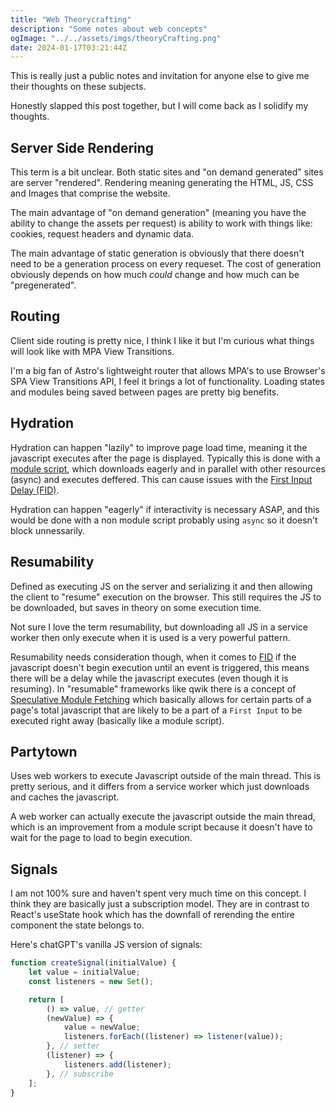 ```yaml
---
title: "Web Theorycrafting"
description: "Some notes about web concepts"
ogImage: "../../assets/imgs/theoryCrafting.png"
date: 2024-01-17T03:21:44Z
---
```


This is really just a public notes and invitation for anyone else to give me their thoughts on these subjects.

Honestly slapped this post together, but I will come back as I solidify my thoughts.

## Server Side Rendering

This term is a bit unclear. Both static sites and "on demand generated" sites are server "rendered". Rendering meaning generating the HTML, JS, CSS and Images that comprise the website.

The main advantage of "on demand generation" (meaning you have the ability to change the assets per request) is ability to work with things like: cookies, request headers and dynamic data.

The main advantage of static generation is obviously that there doesn't need to be a generation process on every requeset. The cost of generation obviously depends on how much _could_ change and how much can be "pregenerated".

## Routing

Client side routing is pretty nice, I think I like it but I'm curious what things will look like with MPA View Transitions.

I'm a big fan of Astro's lightweight router that allows MPA's to use Browser's SPA View Transitions API, I feel it brings a lot of functionality. Loading states and modules being saved between pages are pretty big benefits.

## Hydration

Hydration can happen "lazily" to improve page load time, meaning it the javascript executes after the page is displayed. Typically this is done with a [module script](https://developer.mozilla.org/en-US/docs/Web/JavaScript/Guide/Modules), which downloads eagerly and in parallel with other resources (async) and executes deffered. This can cause issues with the [First Input Delay (FID)](https://web.dev/articles/fid).

Hydration can happen "eagerly" if interactivity is necessary ASAP, and this would be done with a non module script probably using `async` so it doesn't block unnessarily.

## Resumability

Defined as executing JS on the server and serializing it and then allowing the client to "resume" execution on the browser. This still requires the JS to be downloaded, but saves in theory on some execution time.

Not sure I love the term resumability, but downloading all JS in a service worker then only execute when it is used is a very powerful pattern.

Resumability needs consideration though, when it comes to [FID](https://web.dev/articles/fid) if the javascript doesn't begin execution until an event is triggered, this means there will be a delay while the javascript executes (even though it is resuming). In "resumable" frameworks like qwik there is a concept of [Speculative Module Fetching](https://www.builder.io/blog/speculative-module-fetching) which basically allows for certain parts of a page's total javascript that are likely to be a part of a `First Input` to be executed right away (basically like a module script).

## Partytown

Uses web workers to execute Javascript outside of the main thread. This is pretty serious, and it differs from a service worker which just downloads and caches the javascript.

A web worker can actually execute the javascript outside the main thread, which is an improvement from a module script because it doesn't have to wait for the page to load to begin execution.

## Signals

I am not 100% sure and haven't spent very much time on this concept. I think they are basically just a subscription model. They are in contrast to React's useState hook which has the downfall of rerending the entire component the state belongs to.

Here's chatGPT's vanilla JS version of signals:

```js
function createSignal(initialValue) {
	let value = initialValue;
	const listeners = new Set();

	return [
		() => value, // getter
		(newValue) => {
			value = newValue;
			listeners.forEach((listener) => listener(value));
		}, // setter
		(listener) => {
			listeners.add(listener);
		}, // subscribe
	];
}
```
